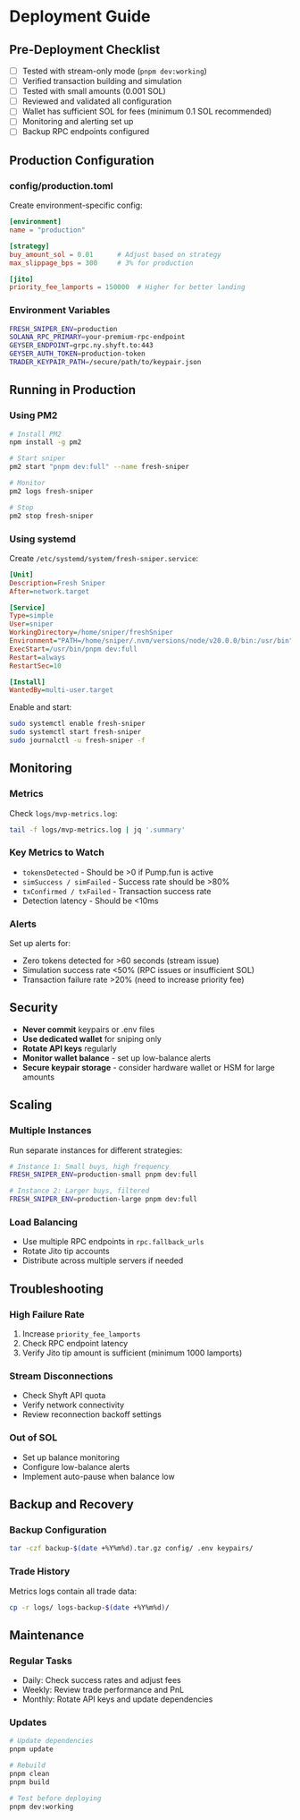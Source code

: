# Deployment Guide

## Pre-Deployment Checklist

- [ ] Tested with stream-only mode (`pnpm dev:working`)
- [ ] Verified transaction building and simulation
- [ ] Tested with small amounts (0.001 SOL)
- [ ] Reviewed and validated all configuration
- [ ] Wallet has sufficient SOL for fees (minimum 0.1 SOL recommended)
- [ ] Monitoring and alerting set up
- [ ] Backup RPC endpoints configured

## Production Configuration

### config/production.toml

Create environment-specific config:

```toml
[environment]
name = "production"

[strategy]
buy_amount_sol = 0.01      # Adjust based on strategy
max_slippage_bps = 300     # 3% for production

[jito]
priority_fee_lamports = 150000  # Higher for better landing
```

### Environment Variables

```bash
FRESH_SNIPER_ENV=production
SOLANA_RPC_PRIMARY=your-premium-rpc-endpoint
GEYSER_ENDPOINT=grpc.ny.shyft.to:443
GEYSER_AUTH_TOKEN=production-token
TRADER_KEYPAIR_PATH=/secure/path/to/keypair.json
```

## Running in Production

### Using PM2

```bash
# Install PM2
npm install -g pm2

# Start sniper
pm2 start "pnpm dev:full" --name fresh-sniper

# Monitor
pm2 logs fresh-sniper

# Stop
pm2 stop fresh-sniper
```

### Using systemd

Create `/etc/systemd/system/fresh-sniper.service`:

```ini
[Unit]
Description=Fresh Sniper
After=network.target

[Service]
Type=simple
User=sniper
WorkingDirectory=/home/sniper/freshSniper
Environment="PATH=/home/sniper/.nvm/versions/node/v20.0.0/bin:/usr/bin"
ExecStart=/usr/bin/pnpm dev:full
Restart=always
RestartSec=10

[Install]
WantedBy=multi-user.target
```

Enable and start:

```bash
sudo systemctl enable fresh-sniper
sudo systemctl start fresh-sniper
sudo journalctl -u fresh-sniper -f
```

## Monitoring

### Metrics

Check `logs/mvp-metrics.log`:

```bash
tail -f logs/mvp-metrics.log | jq '.summary'
```

### Key Metrics to Watch

- `tokensDetected` - Should be >0 if Pump.fun is active
- `simSuccess / simFailed` - Success rate should be >80%
- `txConfirmed / txFailed` - Transaction success rate
- Detection latency - Should be <10ms

### Alerts

Set up alerts for:

- Zero tokens detected for >60 seconds (stream issue)
- Simulation success rate <50% (RPC issues or insufficient SOL)
- Transaction failure rate >20% (need to increase priority fee)

## Security

- **Never commit** keypairs or .env files
- **Use dedicated wallet** for sniping only
- **Rotate API keys** regularly
- **Monitor wallet balance** - set up low-balance alerts
- **Secure keypair storage** - consider hardware wallet or HSM for large amounts

## Scaling

### Multiple Instances

Run separate instances for different strategies:

```bash
# Instance 1: Small buys, high frequency
FRESH_SNIPER_ENV=production-small pnpm dev:full

# Instance 2: Larger buys, filtered
FRESH_SNIPER_ENV=production-large pnpm dev:full
```

### Load Balancing

- Use multiple RPC endpoints in `rpc.fallback_urls`
- Rotate Jito tip accounts
- Distribute across multiple servers if needed

## Troubleshooting

### High Failure Rate

1. Increase `priority_fee_lamports`
2. Check RPC endpoint latency
3. Verify Jito tip amount is sufficient (minimum 1000 lamports)

### Stream Disconnections

- Check Shyft API quota
- Verify network connectivity
- Review reconnection backoff settings

### Out of SOL

- Set up balance monitoring
- Configure low-balance alerts
- Implement auto-pause when balance low

## Backup and Recovery

### Backup Configuration

```bash
tar -czf backup-$(date +%Y%m%d).tar.gz config/ .env keypairs/
```

### Trade History

Metrics logs contain all trade data:

```bash
cp -r logs/ logs-backup-$(date +%Y%m%d)/
```

## Maintenance

### Regular Tasks

- Daily: Check success rates and adjust fees
- Weekly: Review trade performance and PnL
- Monthly: Rotate API keys and update dependencies

### Updates

```bash
# Update dependencies
pnpm update

# Rebuild
pnpm clean
pnpm build

# Test before deploying
pnpm dev:working
```
